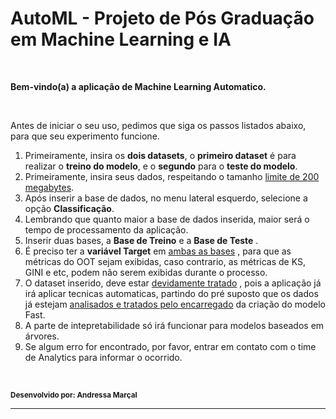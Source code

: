 # AutoML - Projeto de Pós Graduação em Machine Learning e IA

<br>

**Bem-vindo(a) a aplicação de Machine Learning Automatico.**

<br>

Antes de iniciar o seu uso, pedimos que siga os passos listados abaixo, para que seu experimento funcione.

1. Primeiramente, insira os <b>dois datasets</b>, o <b>primeiro dataset</b> é para realizar o <b>treino do modelo</b>, e o <b>segundo</b> para o <b>teste do modelo</b>.
2. Primeiramente, insira seus dados, respeitando o tamanho <u>limite de 200 megabytes</u>.
3. Após inserir a base de dados, no menu lateral esquerdo, selecione a opção <b>Classificação</b>.
4. Lembrando que quanto maior a base de dados inserida, maior será o tempo de processamento da aplicação.
5. Inserir duas bases, a **Base de Treino** e a **Base de Teste** .
6. É preciso ter a **variável Target** em <u>ambas as bases</u> , para que as métricas do OOT sejam exibidas, caso contrario, as métricas de KS, GINI e etc, podem não serem exibidas durante o processo.
7. O dataset inserido, deve estar <u>devidamente tratado</u> , pois a aplicação já irá aplicar tecnicas automaticas, partindo do pré suposto que os dados já estejam <u>analisados e tratados pelo encarregado</u> da criação do modelo Fast.
8. A parte de intepretabilidade só irá funcionar para modelos baseados em árvores. 
9. Se algum erro for encontrado, por favor, entrar em contato com o time de Analytics para informar o ocorrido.

<br>

**<small> Desenvolvido por: Andressa Marçal </small>**

___